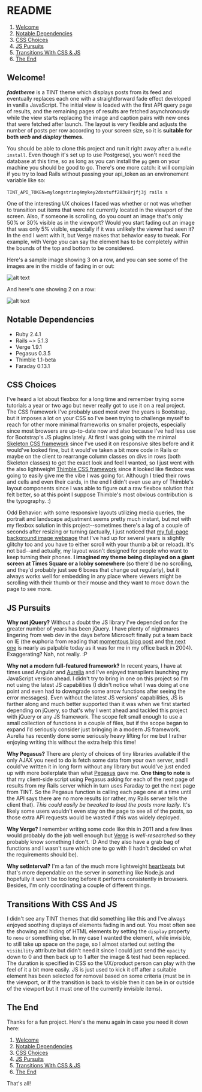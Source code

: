 # README

1. [Welcome](#welcome)
2. [Notable Dependencies](#notable-dependencies)
3. [CSS Choices](#css-choices)
4. [JS Pursuits](#js-pursuits)
5. [Transitions With CSS & JS](#transitions-with-css-and-js)
6. [The End](#the-end)

## Welcome!  

**_fadetheme_** is a TINT theme which displays posts from its feed and eventually replaces each one with a straightforward fade effect developed in vanilla JavaScript.  The initial view is loaded with the first API query page of results, and the remaining pages of results are fetched asynchronously while the view starts replacing the image and caption pairs with new ones that were fetched after launch.  The layout is very flexible and adjusts the number of posts per row according to your screen size, so it is **suitable for both _web_ and _display_ themes**.  

You should be able to clone this project and run it right away after a `bundle install`.  Even though it's set up to use Postgresql, you won't need the database at this time, so as long as you can install the `pg` gem on your machine you should be good to go.  There's one more catch: it will complain if you try to load Rails without passing your api_token as an environement variable like so: 

`TINT_API_TOKEN=mylongstring4mykey2dostuff283u8rjfj3j rails s`

One of the interesting UX choices I faced was whether or not was whether to transition out items that were not currently located in the viewport of the screen.  Also, if someone is scrolling, do you count an image that's only 50% or 30% visible as in the viewport?  Would you start fading out an image that was only 5% visible, especially if it was unlikely the viewer had seen it?  In the end I went with it, but Verge makes that behavior easy to tweak.  For example, with Verge you can say the element has to be completely within the bounds of the top and bottom to be considered.  

Here's a sample image showing 3 on a row, and you can see some of the images are in the middle of fading in or out: 


![alt text][logo]

[logo]: https://github.com/stephenhuey/fadetheme/blob/master/public/3-in-a-row.png "Sample image showing 3 on a row"


And here's one showing 2 on a row:  

![alt text][logo]

[logo]: https://github.com/stephenhuey/fadetheme/blob/master/public/2-in-a-row.png "Sample image showing 2 on a row"



## Notable Dependencies

* Ruby 2.4.1
* Rails ~> 5.1.3
* Verge 1.9.1
* Pegasus 0.3.5
* Thimble 1.1-beta 
* Faraday 0.13.1 


## CSS Choices

I've heard a lot about flexbox for a long time and remember trying some tutorials a year or two ago but never really got to use it on a real project.  The CSS framework I've probably used most over the years is Bootstrap, but it imposes a lot on your CSS so I've been trying to challenge myself to reach for other more minimal frameworks on smaller projects, especially since most browsers are up-to-date now and also because I've had less use for Bootstrap's JS plugins lately.  At first I was going with the minimal [Skeleton CSS framework](http://getskeleton.com/) since I've used it on responsive sites before and it would've looked fine, but it would've taken a bit more code in Rails or maybe on the client to rearrange column classes on divs in rows (both Skeleton classes) to get the exact look and feel I wanted, so I just went with the also lightweight [Thimble CSS framework](http://thimblecss.com/) since it looked like flexbox was going to easily give me the vibe I was going for.  Although I tried their rows and cells and even their cards, in the end I didn't even use any of Thimble's layout components since I was able to figure out a raw flexbox solution that felt better, so at this point I suppose Thimble's most obvious contribution is the typography.  :)  

Odd Behavior:  with some responsive layouts utilizing media queries, the portrait and landscape adjustment seems pretty much instant, but not with my flexbox solution in this project--sometimes there's a lag of a couple of seconds after resizing or turning (actually, I just noticed that [my full-page background image webpage](http://stephenhuey.com/) that I've had up for several years is slightly glitchy too and you have to either scroll with your thumb a bit or reload).  It's not bad--and actually, my layout wasn't designed for people who want to keep turning their phones.  **I imagined my theme being displayed on a giant screen at Times Square or a lobby somewhere** (so there'd be no scrolling, and they'd probably just see 6 boxes that change out regularly), but it always works well for embedding in any place where viewers might be scrolling with their thumb or their mouse and they want to move down the page to see more.  

## JS Pursuits 

**Why not jQuery?** Without a doubt the JS library I've depended on for the greater number of years has been jQuery.  I have plenty of nightmares lingering from web dev in the days before Microsoft finally put a team back on IE (the euphoria from reading that [momentous blog post](https://blogs.msdn.microsoft.com/ie/2004/07/21/welcome-to-the-ie-team-blog/) and [the next one](https://blogs.msdn.microsoft.com/ie/2004/07/23/overwhelming-response/) is nearly as palpable today as it was for me in my office back in 2004).  Exaggerating?  Nah, not really. :P  

**Why not a modern full-featured framework?** In recent years, I have at times used Angular and [Aurelia](http://aurelia.io/) and I've enjoyed transpilers launching my JavaScript version ahead.  I didn't try to bring in one on this project so I'm not using the latest JS capabilities (I didn't notice what I was doing at one point and even had to downgrade some arrow functions after seeing the error messages).  Even without the latest JS versions' capabilities, JS is farther along and much better supported than it was when we first started depending on jQuery, so that's why I went ahead and tackled this project with jQuery or any JS framework.  The scope felt small enough to use a small collection of functions in a couple of files, but if the scope began to expand I'd seriously consider just bringing in a modern JS framework.  Aurelia has recently done some seriously heavy lifting for me but I rather enjoying writing this without the extra help this time!

**Why Pegasus?** There are plenty of choices of tiny libraries available if the only AJAX you need to do is fetch some data from your own server, and I could've written it in long form without any library but would've just ended up with more boilerplate than what [Pegasus](http://typicode.github.io/pegasus/) gave me.  **One thing to note** is that my client-side script using Pegasus asking for each of the next page of results from my Rails server which in turn uses Faraday to get the next page from TINT.  So the Pegasus function is calling each page one at a time until the API says there are no more results (or rather, my Rails server tells the client that).  _This could easily be tweaked to load the posts more lazily_.  It's likely some users wouldn't even stay on the page to see all of the posts, so those extra API requests would be wasted if this was widely deployed.  

**Why Verge?**  I remember writing some code like this in 2011 and a few lines would probably do the job well enough but [Verge](https://github.com/ryanve/verge) is _well-researched_ so they probably know something I don't.  :D   And they also have a grab bag of functions and I wasn't sure which one to go with (I hadn't decided on what the requirements should be).  

**Why setInterval?** I'm a fan of the much more lightweight [heartbeats](https://www.npmjs.com/package/heartbeats) but that's more dependable on the server in something like Node.js and hopefully it won't be too long before it performs consistently in browsers.  Besides, I'm only coordinating a couple of different things.  

## Transitions With CSS And JS

I didn't see any TINT themes that did something like this and I've always enjoyed soothing displays of elements fading in and out.  You most often see the showing and hiding of HTML elements by setting the `display` property to `none` or something else.  In my case I wanted the element, while invisible, to still take up space on the page, so I almost started out setting the `visibility` attribute but didn't need it since I could just send the `opacity` down to 0 and then back up to 1 after the image & test had been replaced.  The duration is specified in CSS so the UX/product person can play with the feel of it a bit more easily.  JS is just used to kick it off after a suitable element has been selected for removal based on some criteria (must be in the viewport, or if the transition is back to visible then it can be in or outside of the viewport but it must one of the currently invisible items).  



## The End 

Thanks for a fun project.  Here's the menu again in case you need it down here:

1. [Welcome](#welcome)
2. [Notable Dependencies](#notable-dependencies)
3. [CSS Choices](#css-choices)
4. [JS Pursuits](#js-pursuits)
5. [Transitions With CSS & JS](#transitions-with-css-and-js)
6. [The End](#the-end)

That's all!  
